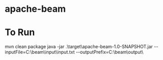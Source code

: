 # apache-beam

# To Run
mvn clean package
java -jar .\target\apache-beam-1.0-SNAPSHOT.jar --inputFile=C:\\beam\\input\\input.txt --outputPrefix=C:\\beam\\output\\
